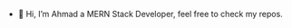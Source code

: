 - 👋 Hi, I’m Ahmad a MERN Stack Developer,
 feel free to check my repos.
<!-- - 👀 I’m interested in Web Development and API designing
- 🌱 I’m currently learning Backend
- 💞️ I’m looking to collaborate on ...
- 📫 How to reach me arasahmad000@gmail.com -->

<!---
Ahmad0811/Ahmad0811 is a ✨ special ✨ repository because its `README.md` (this file) appears on your GitHub profile.
You can click the Preview link to take a look at your changes.
--->
